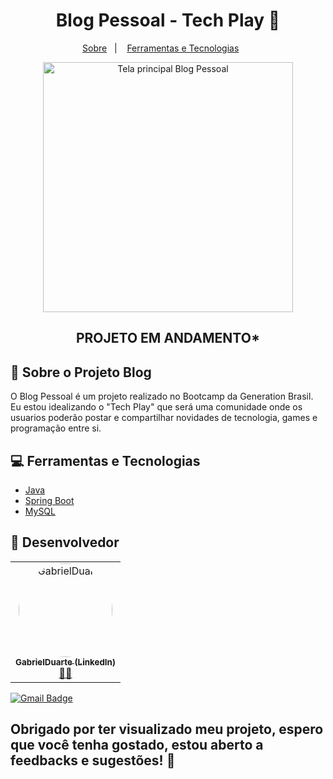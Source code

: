 <div>
  <h1 align="center"> Blog Pessoal - Tech Play 👾</h1>
  <p align="center">
  <a href="#-sobre-o-projeto-blog">Sobre</a>&nbsp;&nbsp;&nbsp;|&nbsp;&nbsp;&nbsp;
  <a href="#-ferramentas-e-tecnologias">Ferramentas e Tecnologias</a>&nbsp;&nbsp;&nbsp;&nbsp;&nbsp;&nbsp;
</div>

<div align="center">
 <img align=center src="https://i.imgur.com/IWne1i3.png" alt="Tela principal Blog Pessoal" width="400">
</div>
<div align= "center">
  
## PROJETO EM ANDAMENTO* 
  </div>
  
## 📑 Sobre o Projeto Blog

<p>O Blog Pessoal é um projeto realizado no Bootcamp da Generation Brasil. 
<br />
Eu estou idealizando o "Tech Play" que será uma comunidade onde os usuarios poderão postar e compartilhar novidades de tecnologia, games e programação entre si.</p>

## 💻 Ferramentas e Tecnologias

* [Java](https://www.java.com/pt-BR/)
* [Spring Boot](https://spring.io/)
* [MySQL](https://www.mysql.com/)

## 🤖 Desenvolvedor

<table>
  <tr>
	<td align="center"><a href="https://www.linkedin.com/in/gabrielrduarte//"><img style="border-radius: 60%;" src="https://i.imgur.com/SrBUXKP.jpg" width="150px;" alt="GabrielDuarte"/><br /><sub><b>GabrielDuarte (LinkedIn)</b></sub></a><br /><a href="https://github.com/xlDuarte" title="Aluno Generation Brasil">👨‍🚀</a></td> 
	  
</tr>
</table>

[![Gmail Badge](https://img.shields.io/badge/-gabrielduartejardim@gmail.com-c14438?style=flat-square&logo=Gmail&logoColor=white&link=mailto:gabrielduartejardim@gmail.com)](mailto:gabrielduartejardim@gmail.com)

## Obrigado por ter visualizado meu projeto, espero que você tenha gostado, estou aberto a feedbacks e sugestões! 🚀
